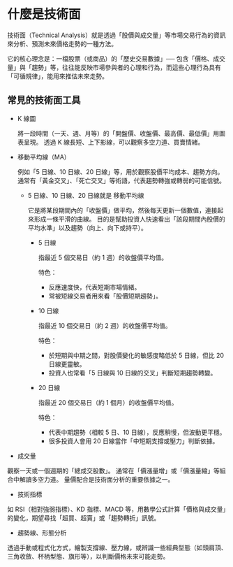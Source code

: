 # 什麼是技術面

技術面（Technical Analysis）就是透過「股價與成交量」等市場交易行為的資訊來分析、預測未來價格走勢的一種方法。

它的核心理念是：一檔股票（或商品）的「歷史交易數據」── 包含「價格、成交量」與「趨勢」等，往往能反映市場參與者的心理和行為，而這些心理行為具有「可循規律」，能用來推估未來走勢。

## 常見的技術面工具

- K 線圖

  將一段時間（一天、週、月等）的「開盤價、收盤價、最高價、最低價」用圖表呈現。
  透過 K 線長短、上下影線，可以觀察多空力道、買賣情緒。

- 移動平均線（MA）

  例如「5 日線、10 日線、20 日線」等，用於觀察股價平均成本、趨勢方向。
  通常有「黃金交叉」、「死亡交叉」等術語，代表趨勢轉強或轉弱的可能信號。

  - 5 日線、10 日線、20 日線就是 移動平均線

    它是將某段期間內的「收盤價」做平均，然後每天更新一個數值，連接起來形成一條平滑的曲線。
    目的是幫助投資人快速看出「該段期間內股價的平均水準」以及趨勢（向上、向下或持平）。

    - 5 日線

      指最近 5 個交易日（約 1 週）的收盤價平均值。

      特色：

      - 反應速度快，代表短期市場情緒。
      - 常被短線交易者用來看「股價短期趨勢」。

    - 10 日線

      指最近 10 個交易日（約 2 週）的收盤價平均值。

      特色：

      - 於短期與中期之間，對股價變化的敏感度略低於 5 日線，但比 20 日線更靈敏。
      - 投資人也常看「5 日線與 10 日線的交叉」判斷短期趨勢轉變。

    - 20 日線

      指最近 20 個交易日（約 1 個月）的收盤價平均值。

      特色：

      - 代表中期趨勢（相較 5 日、10 日線），反應稍慢，但波動更平穩。
      - 很多投資人會用 20 日線當作「中短期支撐或壓力」判斷依據。

- 成交量

觀察一天或一個週期的「總成交股數」。
通常在「價漲量增」或「價漲量縮」等組合中解讀多空力道。
量價配合是技術面分析的重要依據之一。

- 技術指標

如 RSI（相對強弱指標）、KD 指標、MACD 等，用數學公式計算「價格與成交量」的變化，期望尋找「超買、超賣」或「趨勢轉折」訊號。

- 趨勢線、形態分析

透過手動或程式化方式，繪製支撐線、壓力線，或辨識一些經典型態（如頭肩頂、三角收斂、杯柄型態、旗形等），以判斷價格未來可能走勢。
